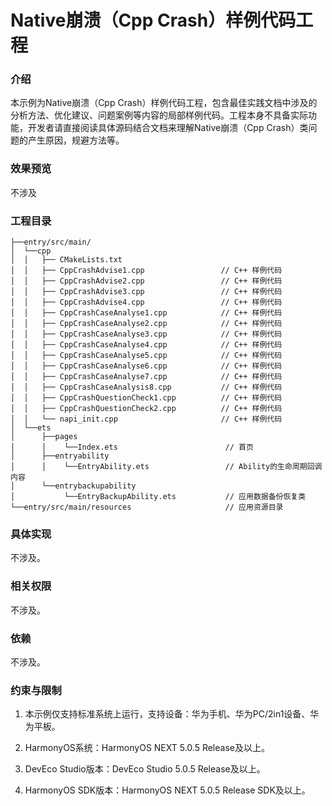 # Native崩溃（Cpp Crash）样例代码工程

### 介绍

本示例为Native崩溃（Cpp Crash）样例代码工程，包含最佳实践文档中涉及的分析方法、优化建议、问题案例等内容的局部样例代码。工程本身不具备实际功能，开发者请直接阅读具体源码结合文档来理解Native崩溃（Cpp Crash）类问题的产生原因，规避方法等。


### 效果预览

不涉及

### 工程目录
```
├──entry/src/main/
│  └──cpp
│  │   ├── CMakeLists.txt
│  │   ├── CppCrashAdvise1.cpp                 // C++ 样例代码
│  │   ├── CppCrashAdvise2.cpp                 // C++ 样例代码
│  │   ├── CppCrashAdvise3.cpp                 // C++ 样例代码
│  │   ├── CppCrashAdvise4.cpp                 // C++ 样例代码
│  │   ├── CppCrashCaseAnalyse1.cpp            // C++ 样例代码
│  │   ├── CppCrashCaseAnalyse2.cpp            // C++ 样例代码
│  │   ├── CppCrashCaseAnalyse3.cpp            // C++ 样例代码
│  │   ├── CppCrashCaseAnalyse4.cpp            // C++ 样例代码
│  │   ├── CppCrashCaseAnalyse5.cpp            // C++ 样例代码
│  │   ├── CppCrashCaseAnalyse6.cpp            // C++ 样例代码
│  │   ├── CppCrashCaseAnalyse7.cpp            // C++ 样例代码
│  │   ├── CppCrashCaseAnalysis8.cpp           // C++ 样例代码
│  │   ├── CppCrashQuestionCheck1.cpp          // C++ 样例代码
│  │   ├── CppCrashQuestionCheck2.cpp          // C++ 样例代码
│  │   └── napi_init.cpp                       // C++ 样例代码
│  └──ets
│      ├──pages
│      │    └──Index.ets                        // 首页
│      ├──entryability
│      │    └──EntryAbility.ets                 // Ability的生命周期回调内容
│      └──entrybackupability
│           └──EntryBackupAbility.ets           // 应用数据备份恢复类
└──entry/src/main/resources                     // 应用资源目录      
```

### 具体实现

不涉及。

### 相关权限

不涉及。

### 依赖

不涉及。

###  约束与限制

1. 本示例仅支持标准系统上运行，支持设备：华为手机、华为PC/2in1设备、华为平板。

2. HarmonyOS系统：HarmonyOS NEXT 5.0.5 Release及以上。

3. DevEco Studio版本：DevEco Studio 5.0.5 Release及以上。

4. HarmonyOS SDK版本：HarmonyOS NEXT 5.0.5 Release SDK及以上。